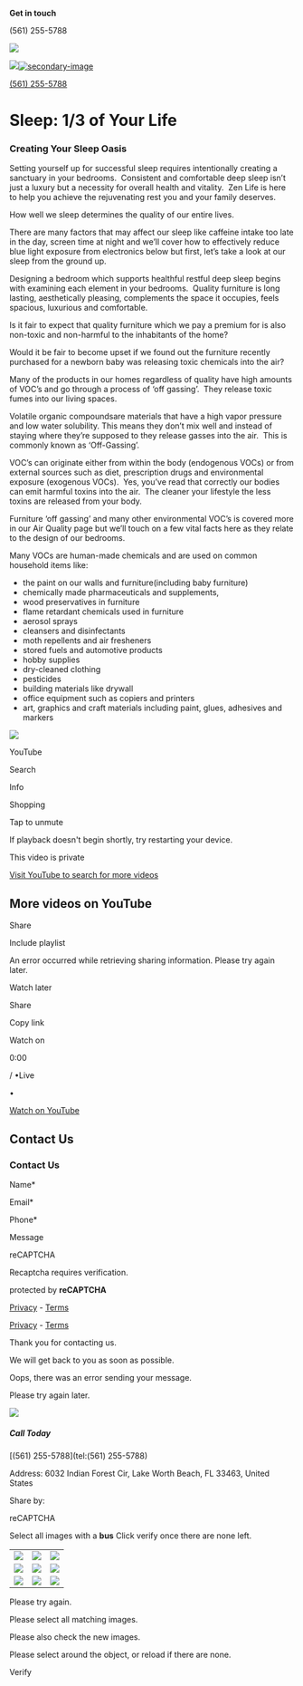 **Get in touch**

(561) 255-5788

[![](https://irp.cdn-website.com/ec518403/dms3rep/multi/Zen-life-logo-black-1920w.webp)](https://www.gozen.life/)

[![](https://irp.cdn-website.com/ec518403/dms3rep/multi/Zen-Life-Logo-1920w.webp)![secondary-image](https://irp.cdn-website.com/ec518403/dms3rep/multi/Zen-life-logo-black-1920w.webp)](https://www.gozen.life/)

[(561) 255-5788](https://www.gozen.life/)

# Sleep: 1/3 of Your Life

### Creating Your Sleep Oasis

Setting yourself up for successful sleep requires intentionally creating a sanctuary in your bedrooms.  Consistent and comfortable deep sleep isn’t just a luxury but a necessity for overall health and vitality.  Zen Life is here to help you achieve the rejuvenating rest you and your family deserves.

How well we sleep determines the quality of our entire lives.

There are many factors that may affect our sleep like caffeine intake too late in the day, screen time at night and we’ll cover how to effectively reduce blue light exposure from electronics below but first, let’s take a look at our sleep from the ground up.

Designing a bedroom which supports healthful restful deep sleep begins with examining each element in your bedrooms.  Quality furniture is long lasting, aesthetically pleasing, complements the space it occupies, feels spacious, luxurious and comfortable.

Is it fair to expect that quality furniture which we pay a premium for is also non-toxic and non-harmful to the inhabitants of the home?

Would it be fair to become upset if we found out the furniture recently purchased for a newborn baby was releasing toxic chemicals into the air?

Many of the products in our homes regardless of quality have high amounts of VOC’s and go through a process of ‘off gassing’.  They release toxic fumes into our living spaces.

Volatile organic compoundsare materials that have a high vapor pressure and low water solubility. This means they don’t mix well and instead of staying where they’re supposed to they release gasses into the air.  This is commonly known as ‘Off-Gassing’.

VOC’s can originate either from within the body (endogenous VOCs) or from external sources such as diet, prescription drugs and environmental exposure (exogenous VOCs).  Yes, you’ve read that correctly our bodies can emit harmful toxins into the air.  The cleaner your lifestyle the less toxins are released from your body.

Furniture ‘off gassing’ and many other environmental VOC’s is covered more in our Air Quality page but we’ll touch on a few vital facts here as they relate to the design of our bedrooms.

Many VOCs are human-made chemicals and are used on common household items like:

- the paint on our walls and furniture(including baby furniture)
- chemically made pharmaceuticals and supplements,
- wood preservatives in furniture
- flame retardant chemicals used in furniture
- aerosol sprays
- cleansers and disinfectants
- moth repellents and air fresheners
- stored fuels and automotive products
- hobby supplies
- dry-cleaned clothing
- pesticides
- building materials like drywall
- office equipment such as copiers and printers
- art, graphics and craft materials including paint, glues, adhesives and markers

![](https://lirp.cdn-website.com/ec518403/dms3rep/multi/opt/vocs-in-home-1920w.jpeg)

YouTube

Search

Info

Shopping

Tap to unmute

If playback doesn't begin shortly, try restarting your device.

This video is private

[Visit YouTube to search for more videos](https://www.youtube.com/)

## More videos on YouTube

Share

Include playlist

An error occurred while retrieving sharing information. Please try again later.

Watch later

Share

Copy link

Watch on

0:00

/ •Live

•

[Watch on YouTube](https://www.youtube.com/watch?v=qVFNiQcWj7M "Watch on YouTube")

## Contact Us

### Contact Us

Name\*

Email\*

Phone\*

Message

reCAPTCHA

Recaptcha requires verification.

protected by **reCAPTCHA**

[Privacy](https://www.google.com/intl/en/policies/privacy/) \- [Terms](https://www.google.com/intl/en/policies/terms/)

[Privacy](https://www.google.com/intl/en/policies/privacy/) \- [Terms](https://www.google.com/intl/en/policies/terms/)

Thank you for contacting us.

We will get back to you as soon as possible.

Oops, there was an error sending your message.

Please try again later.

![](https://irp.cdn-website.com/ec518403/dms3rep/multi/zen-life-shadow-373w.webp)

##### Call Today

[(561) 255-5788](tel:(561) 255-5788)

Address: 6032 Indian Forest Cir, Lake Worth Beach, FL 33463, United States

Share by:

reCAPTCHA

Select all images with a **bus** Click verify once there are none left.

|     |     |     |
| --- | --- | --- |
| ![](https://www.google.com/recaptcha/api2/payload?p=06AFcWeA784TN4BCiqpcX7wGsRCysD3JDwyArLt1_NrVv1UoqT8ThcH_9ETU6QkBPWpyALkg4Wq-_OPf6xG7HmWNFWx__-oWUyYcMOnSe1KOmz80f3IeobIJkXHyCazOe8Uim764bnJH9lhDQJEIHEBDcAXW2YSshFPEULO1AomOBbU_0QXkLXJwlZxTJ-wQQ6ZQeanJYeV4wJ&k=6LeiWB8UAAAAAHYnVJM7_-7ap6bXCUNGiv7bBPME) | ![](https://www.google.com/recaptcha/api2/payload?p=06AFcWeA784TN4BCiqpcX7wGsRCysD3JDwyArLt1_NrVv1UoqT8ThcH_9ETU6QkBPWpyALkg4Wq-_OPf6xG7HmWNFWx__-oWUyYcMOnSe1KOmz80f3IeobIJkXHyCazOe8Uim764bnJH9lhDQJEIHEBDcAXW2YSshFPEULO1AomOBbU_0QXkLXJwlZxTJ-wQQ6ZQeanJYeV4wJ&k=6LeiWB8UAAAAAHYnVJM7_-7ap6bXCUNGiv7bBPME) | ![](https://www.google.com/recaptcha/api2/payload?p=06AFcWeA784TN4BCiqpcX7wGsRCysD3JDwyArLt1_NrVv1UoqT8ThcH_9ETU6QkBPWpyALkg4Wq-_OPf6xG7HmWNFWx__-oWUyYcMOnSe1KOmz80f3IeobIJkXHyCazOe8Uim764bnJH9lhDQJEIHEBDcAXW2YSshFPEULO1AomOBbU_0QXkLXJwlZxTJ-wQQ6ZQeanJYeV4wJ&k=6LeiWB8UAAAAAHYnVJM7_-7ap6bXCUNGiv7bBPME) |
| ![](https://www.google.com/recaptcha/api2/payload?p=06AFcWeA784TN4BCiqpcX7wGsRCysD3JDwyArLt1_NrVv1UoqT8ThcH_9ETU6QkBPWpyALkg4Wq-_OPf6xG7HmWNFWx__-oWUyYcMOnSe1KOmz80f3IeobIJkXHyCazOe8Uim764bnJH9lhDQJEIHEBDcAXW2YSshFPEULO1AomOBbU_0QXkLXJwlZxTJ-wQQ6ZQeanJYeV4wJ&k=6LeiWB8UAAAAAHYnVJM7_-7ap6bXCUNGiv7bBPME) | ![](https://www.google.com/recaptcha/api2/payload?p=06AFcWeA784TN4BCiqpcX7wGsRCysD3JDwyArLt1_NrVv1UoqT8ThcH_9ETU6QkBPWpyALkg4Wq-_OPf6xG7HmWNFWx__-oWUyYcMOnSe1KOmz80f3IeobIJkXHyCazOe8Uim764bnJH9lhDQJEIHEBDcAXW2YSshFPEULO1AomOBbU_0QXkLXJwlZxTJ-wQQ6ZQeanJYeV4wJ&k=6LeiWB8UAAAAAHYnVJM7_-7ap6bXCUNGiv7bBPME) | ![](https://www.google.com/recaptcha/api2/payload?p=06AFcWeA784TN4BCiqpcX7wGsRCysD3JDwyArLt1_NrVv1UoqT8ThcH_9ETU6QkBPWpyALkg4Wq-_OPf6xG7HmWNFWx__-oWUyYcMOnSe1KOmz80f3IeobIJkXHyCazOe8Uim764bnJH9lhDQJEIHEBDcAXW2YSshFPEULO1AomOBbU_0QXkLXJwlZxTJ-wQQ6ZQeanJYeV4wJ&k=6LeiWB8UAAAAAHYnVJM7_-7ap6bXCUNGiv7bBPME) |
| ![](https://www.google.com/recaptcha/api2/payload?p=06AFcWeA784TN4BCiqpcX7wGsRCysD3JDwyArLt1_NrVv1UoqT8ThcH_9ETU6QkBPWpyALkg4Wq-_OPf6xG7HmWNFWx__-oWUyYcMOnSe1KOmz80f3IeobIJkXHyCazOe8Uim764bnJH9lhDQJEIHEBDcAXW2YSshFPEULO1AomOBbU_0QXkLXJwlZxTJ-wQQ6ZQeanJYeV4wJ&k=6LeiWB8UAAAAAHYnVJM7_-7ap6bXCUNGiv7bBPME) | ![](https://www.google.com/recaptcha/api2/payload?p=06AFcWeA784TN4BCiqpcX7wGsRCysD3JDwyArLt1_NrVv1UoqT8ThcH_9ETU6QkBPWpyALkg4Wq-_OPf6xG7HmWNFWx__-oWUyYcMOnSe1KOmz80f3IeobIJkXHyCazOe8Uim764bnJH9lhDQJEIHEBDcAXW2YSshFPEULO1AomOBbU_0QXkLXJwlZxTJ-wQQ6ZQeanJYeV4wJ&k=6LeiWB8UAAAAAHYnVJM7_-7ap6bXCUNGiv7bBPME) | ![](https://www.google.com/recaptcha/api2/payload?p=06AFcWeA784TN4BCiqpcX7wGsRCysD3JDwyArLt1_NrVv1UoqT8ThcH_9ETU6QkBPWpyALkg4Wq-_OPf6xG7HmWNFWx__-oWUyYcMOnSe1KOmz80f3IeobIJkXHyCazOe8Uim764bnJH9lhDQJEIHEBDcAXW2YSshFPEULO1AomOBbU_0QXkLXJwlZxTJ-wQQ6ZQeanJYeV4wJ&k=6LeiWB8UAAAAAHYnVJM7_-7ap6bXCUNGiv7bBPME) |

Please try again.

Please select all matching images.

Please also check the new images.

Please select around the object, or reload if there are none.

Verify